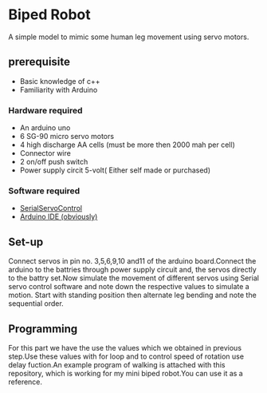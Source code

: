# Biped Robot

A simple model to mimic some human leg movement using servo motors.

## prerequisite

* Basic knowledge of c++
* Familiarity with Arduino
 
### Hardware required

* An arduino uno
* 6 SG-90 micro servo motors 
* 4 high discharge AA cells (must be more then 2000 mah per cell)
* Connector wire
*  2 on/off push switch
* Power supply circit 5-volt( Either self made or purchased)

### Software required

* [SerialServoControl](https://github.com/Soshimo/Serial-Servo-Controller)
* [Arduino IDE (obviously)](https://www.arduino.cc/en/Main/Software)

## Set-up
Connect servos in pin no. 3,5,6,9,10 and11 of the arduino board.Connect the arduino to the battries through power supply circuit and, the servos directly to the battry set.Now simulate the movement of different servos using Serial servo control software and note down the respective values to simulate a motion. Start with standing position then alternate leg bending and note the sequential order.

## Programming 
For this part we have the use the values which we obtained in previous step.Use these values with for loop and to control speed of rotation use delay fuction.An example program of walking is attached with this repository, which is working for my mini biped robot.You can use it as a reference.
